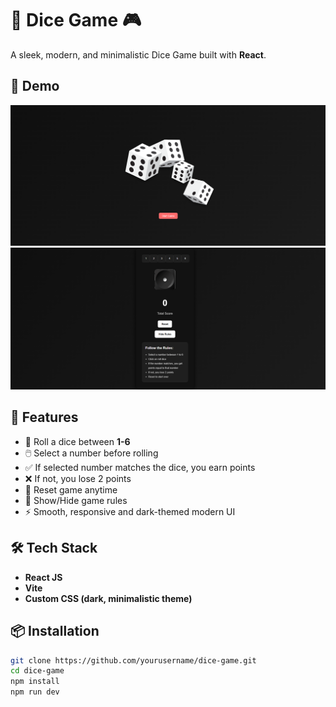 # 🎲 Dice Game 🎮

A sleek, modern, and minimalistic Dice Game built with **React**.

## 📸 Demo

![Dice Game Screenshot](./ss2.png)
![Dice Game Screenshot](./screenshot.png)

## 🚀 Features

- 🎲 Roll a dice between **1-6**
- 🖱️ Select a number before rolling
- ✅ If selected number matches the dice, you earn points
- ❌ If not, you lose 2 points
- 🔄 Reset game anytime
- 📜 Show/Hide game rules
- ⚡ Smooth, responsive and dark-themed modern UI

## 🛠️ Tech Stack

- **React JS**
- **Vite**
- **Custom CSS (dark, minimalistic theme)**

## 📦 Installation

```bash
git clone https://github.com/yourusername/dice-game.git
cd dice-game
npm install
npm run dev

